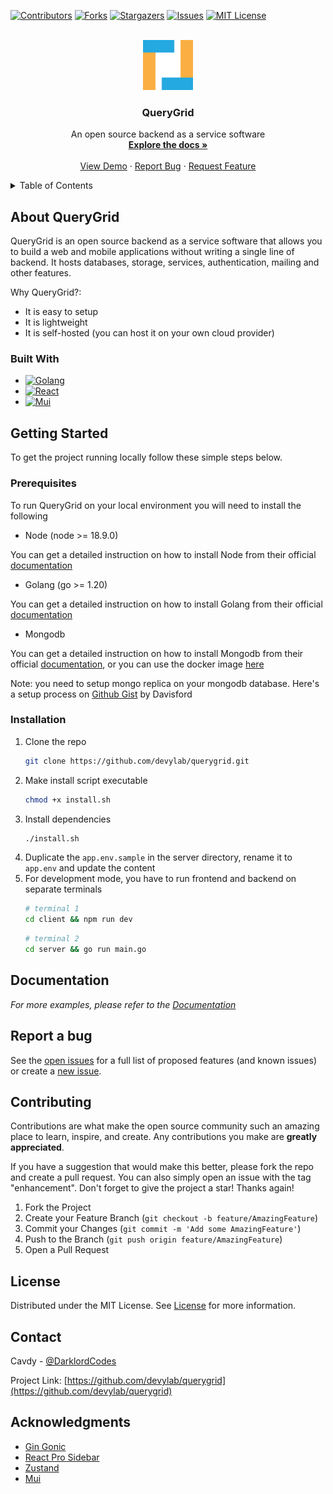 [![Contributors][contributors-shield]][contributors-url]
[![Forks][forks-shield]][forks-url]
[![Stargazers][stars-shield]][stars-url]
[![Issues][issues-shield]][issues-url]
[![MIT License][license-shield]][license-url]

<!-- PROJECT LOGO -->
<br />
<div align="center">
  <a href="https://github.com/devylab/querygrid">
    <img src="logo.png" alt="Logo" width="80" height="80">
  </a>

  <h3 align="center">QueryGrid</h3>

  <p align="center">
    An open source backend as a service software
    <br />
    <a href="https://github.com/devylab/querygrid"><strong>Explore the docs »</strong></a>
    <br />
    <br />
    <a href="https://github.com/devylab/querygrid">View Demo</a>
    ·
    <a href="https://github.com/devylab/querygrid/issues">Report Bug</a>
    ·
    <a href="https://github.com/devylab/querygrid/issues">Request Feature</a>
  </p>
</div>

<!-- TABLE OF CONTENTS -->
<details>
  <summary>Table of Contents</summary>
  <ol>
    <li>
      <a href="#about-querygrid">About The Project</a>
      <ul>
        <li><a href="#built-with">Built With</a></li>
      </ul>
    </li>
    <li>
      <a href="#getting-started">Getting Started</a>
      <ul>
        <li><a href="#prerequisites">Prerequisites</a></li>
        <li><a href="#installation">Installation</a></li>
      </ul>
    </li>
    <li><a href="#documentation">Documentation</a></li>
    <li><a href="#report-a-bug">Report a bug</a></li>
    <li><a href="#contributing">Contributing</a></li>
    <li><a href="#license">License</a></li>
    <li><a href="#contact">Contact</a></li>
    <li><a href="#acknowledgments">Acknowledgments</a></li>
  </ol>
</details>

<!-- ABOUT QueryGrid -->

## About QueryGrid

[//]: # '[![QueryGrid Screen Shot][product-screenshot]](https://github.com/devylab/querygrid)'

QueryGrid is an open source backend as a service software that allows you to build a web and mobile applications without writing a single line of backend. It hosts databases, storage, services, authentication, mailing and other features.

Why QueryGrid?:

- It is easy to setup
- It is lightweight
- It is self-hosted (you can host it on your own cloud provider)

### Built With

- [![Golang][Golang]][Golang-url]
- [![React][React.js]][React-url]
- [![Mui][Mui]][Mui-url]

<!-- GETTING STARTED -->

## Getting Started

To get the project running locally follow these simple steps below.

### Prerequisites

To run QueryGrid on your local environment you will need to install the following

- Node (node >= 18.9.0)

You can get a detailed instruction on how to install Node from their official [documentation](https://nodejs.org/)

- Golang (go >= 1.20)

You can get a detailed instruction on how to install Golang from their official [documentation](https://go.dev/dl/)

- Mongodb

You can get a detailed instruction on how to install Mongodb from their official [documentation](https://www.mongodb.com/try/download/community), or you can use the docker image [here](https://hub.docker.com/_/mongo)

Note: you need to setup mongo replica on your mongodb database. Here's a setup process on [Github Gist](https://gist.github.com/davisford/bb37079900888c44d2bbcb2c52a5d6e8) by Davisford

### Installation

1. Clone the repo
   ```sh
   git clone https://github.com/devylab/querygrid.git
   ```
2. Make install script executable
   ```sh
   chmod +x install.sh
   ```
3. Install dependencies
   ```sh
   ./install.sh
   ```
4. Duplicate the `app.env.sample` in the server directory, rename it to `app.env` and update the content
5. For development mode, you have to run frontend and backend on separate terminals
   ```sh
   # terminal 1
   cd client && npm run dev
   ```
   ```sh
   # terminal 2
   cd server && go run main.go
   ```

<!-- USAGE EXAMPLES -->

[//]: # '## Usage'
[//]: #
[//]: # 'To build a production version'
[//]: #
[//]: # '1. Make build script executable'
[//]: # '   ```sh'
[//]: # '   chmod +x build.sh'
[//]: # '   ```'
[//]: # '2. Build project'
[//]: # '   ```sh'
[//]: # '   ./build.sh'
[//]: # '   ```'
[//]: # '3. Run build version'

## Documentation

_For more examples, please refer to the [Documentation](https://github.com/devylab/querygrid)_

<!-- ROADMAP -->

## Report a bug

See the [open issues](https://github.com/devylab/querygrid/issues) for a full list of proposed features (and known issues) or create a [new issue](https://github.com/devylab/querygrid/issues/new).

<!-- CONTRIBUTING -->

## Contributing

Contributions are what make the open source community such an amazing place to learn, inspire, and create. Any contributions you make are **greatly appreciated**.

If you have a suggestion that would make this better, please fork the repo and create a pull request. You can also simply open an issue with the tag "enhancement".
Don't forget to give the project a star! Thanks again!

1. Fork the Project
2. Create your Feature Branch (`git checkout -b feature/AmazingFeature`)
3. Commit your Changes (`git commit -m 'Add some AmazingFeature'`)
4. Push to the Branch (`git push origin feature/AmazingFeature`)
5. Open a Pull Request

<!-- LICENSE -->

## License

Distributed under the MIT License. See [License](https://github.com/devylab/querygrid/blob/main/LICENSE) for more information.

<!-- CONTACT -->

## Contact

Cavdy - [@DarklordCodes](https://twitter.com/DarklordCodes)

Project Link: [https://github.com/devylab/querygrid](https://github.com/devylab/querygrid)

<!-- ACKNOWLEDGMENTS -->

## Acknowledgments

- [Gin Gonic](https://gin-gonic.com/)
- [React Pro Sidebar](https://github.com/azouaoui-med/react-pro-sidebar)
- [Zustand](https://docs.pmnd.rs/zustand/getting-started/introduction)
- [Mui](https://mui.com/)

<!-- MARKDOWN LINKS & IMAGES -->
<!-- https://www.markdownguide.org/basic-syntax/#reference-style-links -->

[contributors-shield]: https://img.shields.io/github/contributors/devylab/querygrid.svg?style=for-the-badge
[contributors-url]: https://github.com/devylab/querygrid/graphs/contributors
[forks-shield]: https://img.shields.io/github/forks/devylab/querygrid.svg?style=for-the-badge
[forks-url]: https://github.com/devylab/querygrid/network/members
[stars-shield]: https://img.shields.io/github/stars/devylab/querygrid.svg?style=for-the-badge
[stars-url]: https://github.com/devylab/querygrid/stargazers
[issues-shield]: https://img.shields.io/github/issues/devylab/querygrid.svg?style=for-the-badge
[issues-url]: https://github.com/devylab/querygrid/issues
[license-shield]: https://img.shields.io/github/license/devylab/querygrid?style=for-the-badge
[license-url]: https://github.com/devylab/querygrid/blob/main/LICENSE
[product-screenshot]: images/screenshot.png
[Golang]: https://img.shields.io/badge/Golang-0769AD?style=for-the-badge&logo=go&logoColor=white
[Golang-url]: https://go.dev/
[React.js]: https://img.shields.io/badge/React-20232A?style=for-the-badge&logo=react&logoColor=61DAFB
[React-url]: https://reactjs.org/
[Mui]: https://img.shields.io/badge/Mui-35495E?style=for-the-badge&logo=mui&logoColor=4FC08D
[Mui-url]: https://mui.com/
